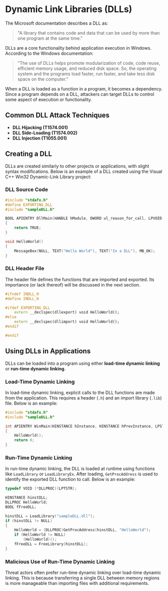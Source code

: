 # Dynamic Link Libraries (DLLs)

The Microsoft documentation describes a DLL as:

> "A library that contains code and data that can be used by more than one program at the same time."

DLLs are a core functionality behind application execution in Windows. According to the Windows documentation:

> "The use of DLLs helps promote modularization of code, code reuse, efficient memory usage, and reduced disk space. So, the operating system and the programs load faster, run faster, and take less disk space on the computer."

When a DLL is loaded as a function in a program, it becomes a dependency. Since a program depends on a DLL, attackers can target DLLs to control some aspect of execution or functionality.

## Common DLL Attack Techniques

- **DLL Hijacking (T1574.001)**
- **DLL Side-Loading (T1574.002)**
- **DLL Injection (T1055.001)**

## Creating a DLL

DLLs are created similarly to other projects or applications, with slight syntax modifications. Below is an example of a DLL created using the Visual C++ Win32 Dynamic-Link Library project:

### DLL Source Code

```cpp
#include "stdafx.h"
#define EXPORTING_DLL
#include "sampleDLL.h"

BOOL APIENTRY DllMain(HANDLE hModule, DWORD ul_reason_for_call, LPVOID lpReserved)
{
    return TRUE;
}

void HelloWorld()
{
    MessageBox(NULL, TEXT("Hello World"), TEXT("In a DLL"), MB_OK);
}
```

### DLL Header File

The header file defines the functions that are imported and exported. Its importance (or lack thereof) will be discussed in the next section.

```cpp
#ifndef INDLL_H
#define INDLL_H

#ifdef EXPORTING_DLL
    extern __declspec(dllexport) void HelloWorld();
#else
    extern __declspec(dllimport) void HelloWorld();
#endif

#endif
```

## Using DLLs in Applications

DLLs can be loaded into a program using either **load-time dynamic linking** or **run-time dynamic linking**.

### Load-Time Dynamic Linking

In load-time dynamic linking, explicit calls to the DLL functions are made from the application. This requires a header (`.h`) and an import library (`.lib`) file. Below is an example:

```cpp
#include "stdafx.h"
#include "sampleDLL.h"

int APIENTRY WinMain(HINSTANCE hInstance, HINSTANCE hPrevInstance, LPSTR lpCmdLine, int nCmdShow)
{
    HelloWorld();
    return 0;
}
```

### Run-Time Dynamic Linking

In run-time dynamic linking, the DLL is loaded at runtime using functions like `LoadLibrary` or `LoadLibraryEx`. After loading, `GetProcAddress` is used to identify the exported DLL function to call. Below is an example:

```cpp
typedef VOID (*DLLPROC)(LPTSTR);

HINSTANCE hinstDLL;
DLLPROC HelloWorld;
BOOL fFreeDLL;

hinstDLL = LoadLibrary("sampleDLL.dll");
if (hinstDLL != NULL)
{
    HelloWorld = (DLLPROC)GetProcAddress(hinstDLL, "HelloWorld");
    if (HelloWorld != NULL)
        (HelloWorld)();
    fFreeDLL = FreeLibrary(hinstDLL);
}
```

### Malicious Use of Run-Time Dynamic Linking

Threat actors often prefer run-time dynamic linking over load-time dynamic linking. This is because transferring a single DLL between memory regions is more manageable than importing files with additional requirements.